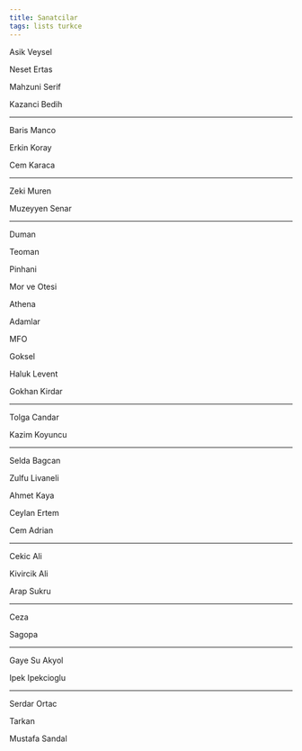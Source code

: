 ```yaml
---
title: Sanatcilar
tags: lists turkce 
---
```


Asik Veysel 

Neset Ertas

Mahzuni Serif 

Kazanci Bedih 

---


Baris Manco 

Erkin Koray 

Cem Karaca 

---

Zeki Muren 

Muzeyyen Senar 

---

Duman

Teoman

Pinhani 

Mor ve Otesi 

Athena

Adamlar 

MFO 

Goksel 

Haluk Levent

Gokhan Kirdar 

---


Tolga Candar 

Kazim Koyuncu 


---

Selda Bagcan 

Zulfu Livaneli 

Ahmet Kaya 

Ceylan Ertem 

Cem Adrian 



---

Cekic Ali 

Kivircik Ali 

Arap Sukru 

---

Ceza

Sagopa 

---

Gaye Su Akyol

Ipek Ipekcioglu 


---

Serdar Ortac 

Tarkan 

Mustafa Sandal 




